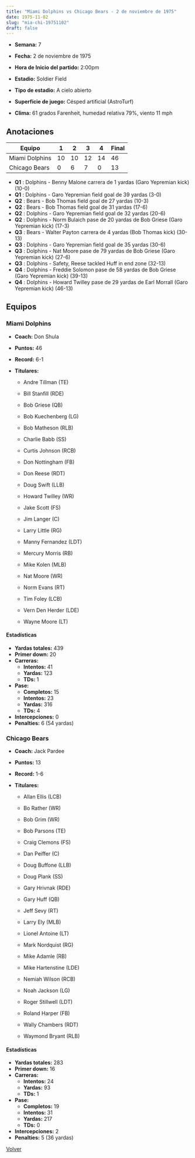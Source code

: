 ```yaml
---
title: "Miami Dolphins vs Chicago Bears - 2 de noviembre de 1975"
date: 1975-11-02
slug: "mia-chi-19751102"
draft: false
---
```


* **Semana:** 7
* **Fecha:** 2 de noviembre de 1975

* **Hora de Inicio del partido:** 2:00pm
* **Estadio:** Soldier Field
* **Tipo de estadio:** A cielo abierto
* **Superficie de juego:** Césped artificial (AstroTurf)
* **Clima:** 61 grados Farenheit, humedad relativa 79%, viento 11 mph





## Anotaciones
| Equipo | 1 | 2 | 3 | 4 | Final |
|--------|---|---|---|---|-------|
| Miami Dolphins  | 10 | 10 | 12 | 14  | 46 |
| Chicago Bears  | 0 | 6 | 7 | 0  | 13 |
* **Q1** : Dolphins - Benny Malone carrera de 1 yardas (Garo Yepremian kick) (10-0)
* **Q1** : Dolphins - Garo Yepremian field goal de 39 yardas (3-0)
* **Q2** : Bears - Bob Thomas field goal de 27 yardas (10-3)
* **Q2** : Bears - Bob Thomas field goal de 31 yardas (17-6)
* **Q2** : Dolphins - Garo Yepremian field goal de 32 yardas (20-6)
* **Q2** : Dolphins - Norm Bulaich pase de 20 yardas de Bob Griese (Garo Yepremian kick) (17-3)
* **Q3** : Bears - Walter Payton carrera de 4 yardas (Bob Thomas kick) (30-13)
* **Q3** : Dolphins - Garo Yepremian field goal de 35 yardas (30-6)
* **Q3** : Dolphins - Nat Moore pase de 79 yardas de Bob Griese (Garo Yepremian kick) (27-6)
* **Q3** : Dolphins - Safety, Reese tackled Huff in end zone (32-13)
* **Q4** : Dolphins - Freddie Solomon pase de 58 yardas de Bob Griese (Garo Yepremian kick) (39-13)
* **Q4** : Dolphins - Howard Twilley pase de 29 yardas de Earl Morrall (Garo Yepremian kick) (46-13)


## Equipos


### Miami Dolphins
* **Coach:** Don Shula
* **Puntos:** 46
* **Record:** 6-1
* **Titulares:** 

  * Andre Tillman (TE) 

  * Bill Stanfill (RDE) 

  * Bob Griese (QB) 

  * Bob Kuechenberg (LG) 

  * Bob Matheson (RLB) 

  * Charlie Babb (SS) 

  * Curtis Johnson (RCB) 

  * Don Nottingham (FB) 

  * Don Reese (RDT) 

  * Doug Swift (LLB) 

  * Howard Twilley (WR) 

  * Jake Scott (FS) 

  * Jim Langer (C) 

  * Larry Little (RG) 

  * Manny Fernandez (LDT) 

  * Mercury Morris (RB) 

  * Mike Kolen (MLB) 

  * Nat Moore (WR) 

  * Norm Evans (RT) 

  * Tim Foley (LCB) 

  * Vern Den Herder (LDE) 

  * Wayne Moore (LT) 

#### Estadísticas
* **Yardas totales:** 439
* **Primer down:** 20
* **Carreras:**
  * **Intentos:** 41
  * **Yardas:** 123
  * **TDs:** 1
* **Pase:**
  * **Completos:** 15
  * **Intentos:** 23
  * **Yardas:** 316
  * **TDs:** 4
* **Intercepciones:** 0
* **Penalties:** 6 (54 yardas)

### Chicago Bears
* **Coach:** Jack Pardee
* **Puntos:** 13
* **Record:** 1-6
* **Titulares:** 

  * Allan Ellis (LCB) 

  * Bo Rather (WR) 

  * Bob Grim (WR) 

  * Bob Parsons (TE) 

  * Craig Clemons (FS) 

  * Dan Peiffer (C) 

  * Doug Buffone (LLB) 

  * Doug Plank (SS) 

  * Gary Hrivnak (RDE) 

  * Gary Huff (QB) 

  * Jeff Sevy (RT) 

  * Larry Ely (MLB) 

  * Lionel Antoine (LT) 

  * Mark Nordquist (RG) 

  * Mike Adamle (RB) 

  * Mike Hartenstine (LDE) 

  * Nemiah Wilson (RCB) 

  * Noah Jackson (LG) 

  * Roger Stillwell (LDT) 

  * Roland Harper (FB) 

  * Wally Chambers (RDT) 

  * Waymond Bryant (RLB) 

#### Estadísticas
* **Yardas totales:** 283
* **Primer down:** 16
* **Carreras:**
  * **Intentos:** 24
  * **Yardas:** 93
  * **TDs:** 1
* **Pase:**
  * **Completos:** 19
  * **Intentos:** 31
  * **Yardas:** 217
  * **TDs:** 0
* **Intercepciones:** 2
* **Penalties:** 5 (36 yardas)


[Volver](/historia/1975)
